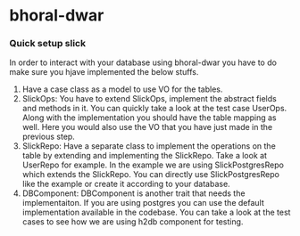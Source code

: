 # bhoral-dwar



### Quick setup slick
In order to interact with your database using bhoral-dwar you have to do make sure you hjave implemented the below stuffs.
1. Have a case class as a model to use VO for the tables.
2. SlickOps: You have to extend SlickOps, implement the abstract fields and methods in it. You can quickly take a look at the test case UserOps. Along with the implementation you should have the table mapping as well. Here you would also use the VO that you have just made in the previous step.
3. SlickRepo: Have a separate class to implement the operations on the table by extending and implementing the SlickRepo. Take a look at UserRepo for example. In the example we are using SlickPostgresRepo which extends the SlickRepo. You can directly use SlickPostgresRepo like the example or create it according to your database.
4. DBComponent: DBComponent is another trait that needs the implementaiton. If you are using postgres you can use the default implementation available in the codebase. You can take a look at the test cases to see how we are using h2db component for testing.
